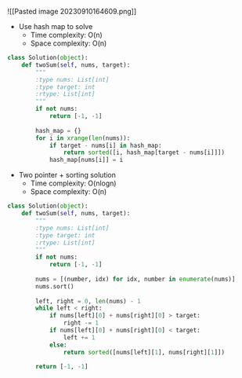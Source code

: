 ![[Pasted image 20230910164609.png]]
- Use hash map to solve 
	- Time complexity: O(n)
	- Space complexity: O(n)
```python
class Solution(object):
    def twoSum(self, nums, target):
        """
        :type nums: List[int]
        :type target: int
        :rtype: List[int]
        """
        if not nums:
            return [-1, -1]
        
        hash_map = {}
        for i in xrange(len(nums)):
            if target - nums[i] in hash_map:
                return sorted([i, hash_map[target - nums[i]]])
            hash_map[nums[i]] = i
```
* Two pointer + sorting solution
	* Time complexity: O(nlogn)
	* Space complexity: O(n)
```python
class Solution(object):
    def twoSum(self, nums, target):
        """
        :type nums: List[int]
        :type target: int
        :rtype: List[int]
        """
        if not nums:
            return [-1, -1]
        
        nums = [(number, idx) for idx, number in enumerate(nums)]
        nums.sort()
        
        left, right = 0, len(nums) - 1
        while left < right:
            if nums[left][0] + nums[right][0] > target:
                right -= 1
            if nums[left][0] + nums[right][0] < target:
                left += 1
            else:
                return sorted([nums[left][1], nums[right][1]])
                
        return [-1, -1]
```